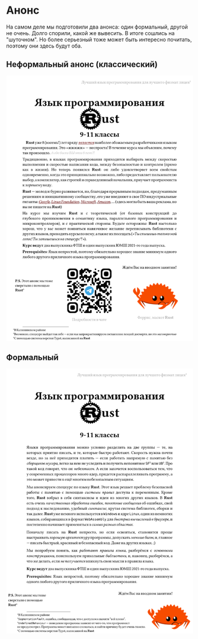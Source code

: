 # Анонс

На самом деле мы подготовили два анонса: один формальный, другой не очень. Долго спорили, какой же вывесить. В итоге сошлись на "шуточном". Но более серьезный тоже может быть интересно почитать, поэтому они здесь будут оба.

## Неформальный анонс (классический)

![](../img/anounce.svg)

## Формальный

![](../img/old-anounce.svg)

<style>
	img {
		background: white;
	}
</style>